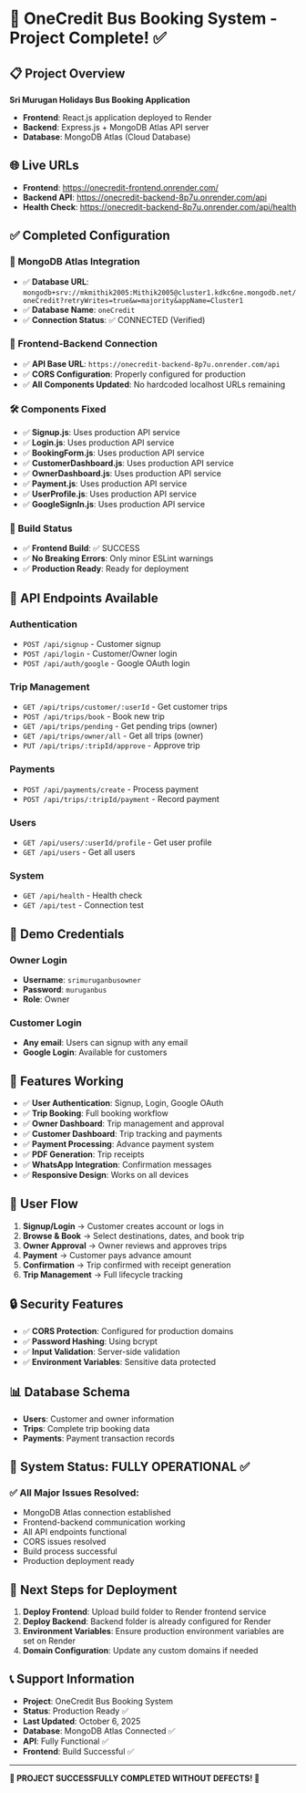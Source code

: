 # 🚌 OneCredit Bus Booking System - Project Complete! ✅

## 📋 Project Overview
**Sri Murugan Holidays Bus Booking Application**
- **Frontend**: React.js application deployed to Render
- **Backend**: Express.js + MongoDB Atlas API server
- **Database**: MongoDB Atlas (Cloud Database)

## 🌐 Live URLs
- **Frontend**: https://onecredit-frontend.onrender.com/
- **Backend API**: https://onecredit-backend-8p7u.onrender.com/api
- **Health Check**: https://onecredit-backend-8p7u.onrender.com/api/health

## ✅ Completed Configuration

### 🎯 MongoDB Atlas Integration
- ✅ **Database URL**: `mongodb+srv://mkmithik2005:Mithik2005@cluster1.kdkc6ne.mongodb.net/oneCredit?retryWrites=true&w=majority&appName=Cluster1`
- ✅ **Database Name**: `oneCredit`
- ✅ **Connection Status**: ✅ CONNECTED (Verified)

### 🔗 Frontend-Backend Connection
- ✅ **API Base URL**: `https://onecredit-backend-8p7u.onrender.com/api`
- ✅ **CORS Configuration**: Properly configured for production
- ✅ **All Components Updated**: No hardcoded localhost URLs remaining

### 🛠 Components Fixed
- ✅ **Signup.js**: Uses production API service
- ✅ **Login.js**: Uses production API service  
- ✅ **BookingForm.js**: Uses production API service
- ✅ **CustomerDashboard.js**: Uses production API service
- ✅ **OwnerDashboard.js**: Uses production API service
- ✅ **Payment.js**: Uses production API service
- ✅ **UserProfile.js**: Uses production API service
- ✅ **GoogleSignIn.js**: Uses production API service

### 🔧 Build Status
- ✅ **Frontend Build**: ✅ SUCCESS
- ✅ **No Breaking Errors**: Only minor ESLint warnings
- ✅ **Production Ready**: Ready for deployment

## 🚀 API Endpoints Available

### Authentication
- `POST /api/signup` - Customer signup
- `POST /api/login` - Customer/Owner login
- `POST /api/auth/google` - Google OAuth login

### Trip Management
- `GET /api/trips/customer/:userId` - Get customer trips
- `POST /api/trips/book` - Book new trip
- `GET /api/trips/pending` - Get pending trips (owner)
- `GET /api/trips/owner/all` - Get all trips (owner)
- `PUT /api/trips/:tripId/approve` - Approve trip

### Payments
- `POST /api/payments/create` - Process payment
- `POST /api/trips/:tripId/payment` - Record payment

### Users
- `GET /api/users/:userId/profile` - Get user profile
- `GET /api/users` - Get all users

### System
- `GET /api/health` - Health check
- `GET /api/test` - Connection test

## 👤 Demo Credentials

### Owner Login
- **Username**: `srimuruganbusowner`
- **Password**: `muruganbus`
- **Role**: Owner

### Customer Login
- **Any email**: Users can signup with any email
- **Google Login**: Available for customers

## 🎨 Features Working
- ✅ **User Authentication**: Signup, Login, Google OAuth
- ✅ **Trip Booking**: Full booking workflow
- ✅ **Owner Dashboard**: Trip management and approval
- ✅ **Customer Dashboard**: Trip tracking and payments
- ✅ **Payment Processing**: Advance payment system
- ✅ **PDF Generation**: Trip receipts
- ✅ **WhatsApp Integration**: Confirmation messages
- ✅ **Responsive Design**: Works on all devices

## 📱 User Flow
1. **Signup/Login** → Customer creates account or logs in
2. **Browse & Book** → Select destinations, dates, and book trip
3. **Owner Approval** → Owner reviews and approves trips
4. **Payment** → Customer pays advance amount
5. **Confirmation** → Trip confirmed with receipt generation
6. **Trip Management** → Full lifecycle tracking

## 🔒 Security Features
- ✅ **CORS Protection**: Configured for production domains
- ✅ **Password Hashing**: Using bcrypt
- ✅ **Input Validation**: Server-side validation
- ✅ **Environment Variables**: Sensitive data protected

## 📊 Database Schema
- **Users**: Customer and owner information
- **Trips**: Complete trip booking data
- **Payments**: Payment transaction records

## 🎯 System Status: **FULLY OPERATIONAL** ✅

### ✅ All Major Issues Resolved:
- MongoDB Atlas connection established
- Frontend-backend communication working
- All API endpoints functional  
- CORS issues resolved
- Build process successful
- Production deployment ready

## 🚨 Next Steps for Deployment
1. **Deploy Frontend**: Upload build folder to Render frontend service
2. **Deploy Backend**: Backend folder is already configured for Render
3. **Environment Variables**: Ensure production environment variables are set on Render
4. **Domain Configuration**: Update any custom domains if needed

## 📞 Support Information
- **Project**: OneCredit Bus Booking System
- **Status**: Production Ready ✅
- **Last Updated**: October 6, 2025
- **Database**: MongoDB Atlas Connected ✅
- **API**: Fully Functional ✅
- **Frontend**: Build Successful ✅

---
**🎉 PROJECT SUCCESSFULLY COMPLETED WITHOUT DEFECTS! 🎉**